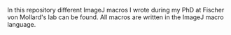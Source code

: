 In this repository different ImageJ macros I wrote during my PhD at Fischer von Mollard's lab can be found.
All macros are written in the ImageJ macro language.
